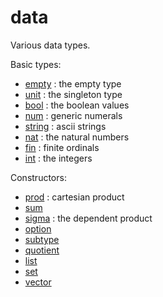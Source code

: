 data
====

Various data types.

Basic types:

* [empty](empty.lean) : the empty type
* [unit](unit.lean) : the singleton type
* [bool](bool.lean) : the boolean values
* [num](num.lean) : generic numerals
* [string](string.lean) : ascii strings
* [nat](nat/nat.md) : the natural numbers
* [fin](fin.lean) : finite ordinals
* [int](int/int.md) : the integers

Constructors:

* [prod](prod.lean) : cartesian product
* [sum](sum.lean)
* [sigma](sigma.lean) : the dependent product
* [option](option.lean)
* [subtype](subtype.lean)
* [quotient](quotient/quotient.md)
* [list](list/list.md)
* [set](set/set.md)
* [vector](vector.lean)